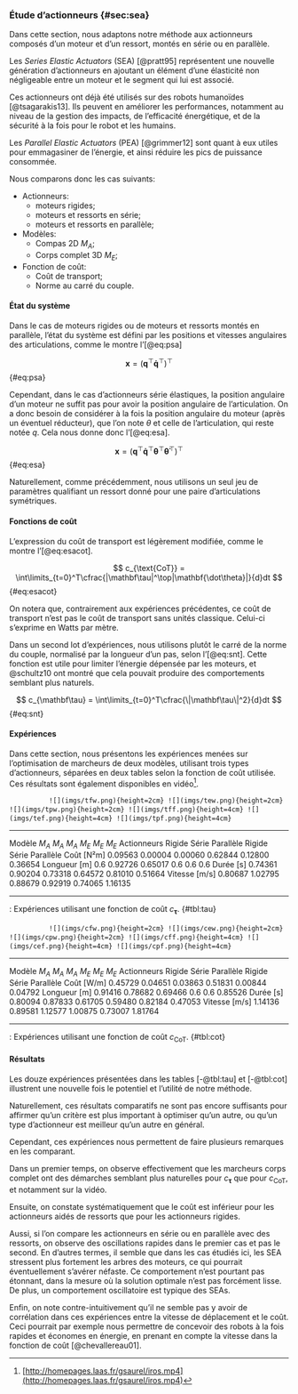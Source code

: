 ### Étude d’actionneurs {#sec:sea}

Dans cette section, nous adaptons notre méthode aux actionneurs composés d’un moteur et d’un ressort, montés en série
ou en parallèle.

Les *Series Elastic Actuators* (SEA) [@pratt95] représentent une nouvelle génération d’actionneurs en ajoutant un
élément d’une élasticité non négligeable entre un moteur et le segment qui lui est associé.

Ces actionneurs ont déjà été utilisés sur des robots humanoïdes [@tsagarakis13]. Ils peuvent en améliorer les
performances, notamment au niveau de la gestion des impacts, de l’efficacité énergétique, et de la sécurité à la fois
pour le robot et les humains.

Les *Parallel Elastic Actuators* (PEA) [@grimmer12] sont quant à eux utiles pour emmagasiner de l’énergie, et ainsi
réduire les pics de puissance consommée.

Nous comparons donc les cas suivants:

- Actionneurs:
    - moteurs rigides;
    - moteurs et ressorts en série;
    - moteurs et ressorts en parallèle;
- Modèles:
    - Compas 2D $M_A$;
    - Corps complet 3D $M_E$;
- Fonction de coût:
    - Coût de transport;
    - Norme au carré du couple.

#### État du système

Dans le cas de moteurs rigides ou de moteurs et ressorts montés en parallèle, l’état du système est défini par les
positions et vitesses angulaires des articulations, comme le montre l’[@eq:psa]

$$ \mathbf x = \left(\mathbf q^\top \mathbf{\dot q}^\top\right)^\top $$ {#eq:psa}

Cependant, dans le cas d’actionneurs série élastiques, la position angulaire d’un moteur ne suffit pas pour avoir la
position angulaire de l’articulation. On a donc besoin de considérer à la fois la position angulaire du moteur (après
un éventuel réducteur), que l’on note $\theta$ et celle de l’articulation, qui reste notée $q$. Cela nous donne donc
l’[@eq:esa].

$$ \mathbf x = \left(\mathbf q^\top \mathbf{\dot q}^\top \mathbf\theta^\top \mathbf{\dot\theta}^\top\right)^\top $$ {#eq:esa}

Naturellement, comme précédemment, nous utilisons un seul jeu de paramètres qualifiant un ressort donné pour une paire
d’articulations symétriques.

#### Fonctions de coût

L’expression du coût de transport est légèrement modifiée, comme le montre l’[@eq:esacot].

$$ c_{\text{CoT}} = \int\limits_{t=0}^T\cfrac{|\mathbf\tau|^\top|\mathbf{\dot\theta}|}{d}dt $$ {#eq:esacot}

On notera que, contrairement aux expériences précédentes, ce coût de transport n’est pas le coût de transport sans
unités classique. Celui-ci s’exprime en Watts par mètre.

Dans un second lot d’expériences, nous utilisons plutôt le carré de la norme du couple, normalisé par la longueur d’un
pas, selon l’[@eq:snt]. Cette fonction est utile pour limiter l’énergie dépensée par les moteurs, et @schultz10 ont
montré que cela pouvait produire des comportements semblant plus naturels.

$$ c_{\mathbf\tau} = \int\limits_{t=0}^T\cfrac{\|\mathbf\tau\|^2}{d}dt $$ {#eq:snt}

#### Expériences

Dans cette section, nous présentons les expériences menées sur l’optimisation de marcheurs de deux modèles, utilisant
trois types d’actionneurs, séparées en deux tables selon la fonction de coût utilisée. Ces résultats sont également
disponibles en vidéo[^13].


              ![](imgs/tfw.png){height=2cm} ![](imgs/tew.png){height=2cm} ![](imgs/tpw.png){height=2cm} ![](imgs/tff.png){height=4cm} ![](imgs/tef.png){height=4cm} ![](imgs/tpf.png){height=4cm}
------------- ----------------------------- ----------------------------- ----------------------------- ----------------------------- ----------------------------- -----------------------------
Modèle        $M_A$                         $M_A$                         $M_A$                         $M_E$                         $M_E$                         $M_E$
Actionneurs   Rigide                        Série                         Parallèle                     Rigide                        Série                         Parallèle
Coût [N²m]    0.09563                       0.00004                       0.00060                       0.62844                       0.12800                       0.36654
Longueur [m]  0.6                           0.92726                       0.65017                       0.6                           0.6                           0.6
Durée [s]     0.74361                       0.90204                       0.73318                       0.64572                       0.81010                       0.51664
Vitesse [m/s] 0.80687                       1.02795                       0.88679                       0.92919                       0.74065                       1.16135
------------- ----------------------------- ----------------------------- ----------------------------- ----------------------------- ----------------------------- -----------------------------
: Expériences utilisant une fonction de coût $c_{\mathbf\tau}$. {#tbl:tau}


              ![](imgs/cfw.png){height=2cm} ![](imgs/cew.png){height=2cm} ![](imgs/cpw.png){height=2cm} ![](imgs/cff.png){height=4cm} ![](imgs/cef.png){height=4cm} ![](imgs/cpf.png){height=4cm}
------------- ----------------------------- ----------------------------- ----------------------------- ----------------------------- ----------------------------- -----------------------------
Modèle        $M_A$                         $M_A$                         $M_A$                         $M_E$                         $M_E$                         $M_E$
Actionneurs   Rigide                        Série                         Parallèle                     Rigide                        Série                         Parallèle
Coût [W/m]    0.45729                       0.04651                       0.03863                       0.51831                       0.00844                       0.04792
Longueur [m]  0.91416                       0.78682                       0.69466                       0.6                           0.6                           0.85526
Durée [s]     0.80094                       0.87833                       0.61705                       0.59480                       0.82184                       0.47053
Vitesse [m/s] 1.14136                       0.89581                       1.12577                       1.00875                       0.73007                       1.81764
------------- ----------------------------- ----------------------------- ----------------------------- ----------------------------- ----------------------------- -----------------------------
: Expériences utilisant une fonction de coût $c_{\text{CoT}}$. {#tbl:cot}


<!-- a_ -->

[^13]: [http://homepages.laas.fr/gsaurel/iros.mp4](http://homepages.laas.fr/gsaurel/iros.mp4)

<!--TODO: update this link for hal.laas.fr-->

#### Résultats

Les douze expériences présentées dans les tables [-@tbl:tau] et [-@tbl:cot] illustrent une nouvelle fois le potentiel
et l’utilité de notre méthode.

Naturellement, ces résultats comparatifs ne sont pas encore suffisants pour affirmer qu’un critère est plus important à
optimiser qu’un autre, ou qu’un type d’actionneur est meilleur qu’un autre en général.

Cependant, ces expériences nous permettent de faire plusieurs remarques en les comparant.

Dans un premier temps, on observe effectivement que les marcheurs corps complet ont des démarches semblant plus
naturelles pour $c_{\mathbf\tau}$ que pour $c_{\text{CoT}}$, et notamment sur la vidéo.

Ensuite, on constate systématiquement que le coût est inférieur pour les actionneurs aidés de ressorts que pour les
actionneurs rigides.

Aussi, si l’on compare les actionneurs en série ou en parallèle avec des ressorts, on observe des oscillations
rapides dans le premier cas et pas le second. En d’autres termes, il semble que dans les cas étudiés ici, les SEA
stressent plus fortement les arbres des moteurs, ce qui pourrait éventuellement s’avérer néfaste. Ce comportement n’est
pourtant pas étonnant, dans la mesure où la solution optimale n’est pas forcément lisse. De plus, un comportement
oscillatoire est typique des SEAs.

Enfin, on note contre-intuitivement qu’il ne semble pas y avoir de corrélation dans ces expériences entre la vitesse de
déplacement et le coût. Ceci pourrait par exemple nous permettre de concevoir des robots à la fois rapides et économes
en énergie, en prenant en compte la vitesse dans la fonction de coût [@chevallereau01].
